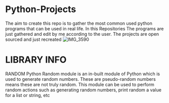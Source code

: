 # Python-Projects
The aim to create this repo is to gather the most common used python programs that can be used in real life.
In this Repositories The programs are just gathered and edit by me according to the user.
The projects are open sourced and just recreated
![IMG_3590](https://user-images.githubusercontent.com/90260004/198840562-2d2ccc0f-b94a-4847-bb69-0db0fc4e2b13.jpg)
# LIBRARY INFO
RANDOM
Python Random module is an in-built module of Python which is used to generate random numbers. These are pseudo-random numbers means these are not truly random. This module can be used to perform random actions such as generating random numbers, print random a value for a list or string, etc
